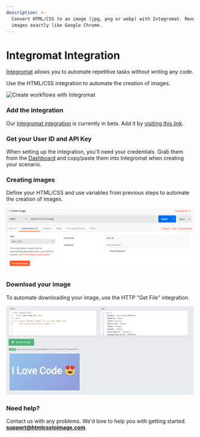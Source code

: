 ```yaml
---
description: >-
  Convert HTML/CSS to an image (jpg, png or webp) with Integromat. Renders
  images exactly like Google Chrome.
---
```


# Integromat Integration

[Integromat](https://www.integromat.com/en/apps/invite/8c66ba3e96e525e59155cc3ea5465aa7) allows you to automate repetitive tasks without writing any code.

Use the HTML/CSS integration to automate the creation of images.

![Create workflows with Integromat](../.gitbook/assets/image%20%2827%29.png)

### Add the integration

Our [Integromat integration](https://www.integromat.com/en/apps/invite/8c66ba3e96e525e59155cc3ea5465aa7) is currently in beta. Add it by [visiting this link](https://www.integromat.com/en/apps/invite/8c66ba3e96e525e59155cc3ea5465aa7).

### Get your User ID and API Key

When setting up the integration, you'll need your credentials. Grab them from the [Dashboard](https://htmlcsstoimage.com/dashboard) and copy/paste them into Integromat when creating your scenario.

### Creating images

Define your HTML/CSS and use variables from previous steps to automate the creation of images.

![Auto generate images](../.gitbook/assets/image%20%2811%29.png)

### Download your image

To automate downloading your image, use the HTTP "Get File" integration.

![Download your image](../.gitbook/assets/image%20%2810%29.png)

### Need help?

Contact us with any problems. We'd love to help you with getting started. **support@htmlcsstoimage.com**.

